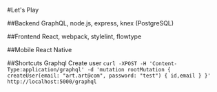 #Let's Play

##Backend
GraphQL, node.js, express, knex (PostgreSQL)

##Frontend
React, webpack, stylelint, flowtype

##Mobile
React Native

##Shortcuts
Graphql Create user 
`curl -XPOST -H 'Content-Type:application/graphql' -d 'mutation rootMutation { createUser(email: "art.art@com", password: "test") { id,email } }' http://localhost:5000/graphql`